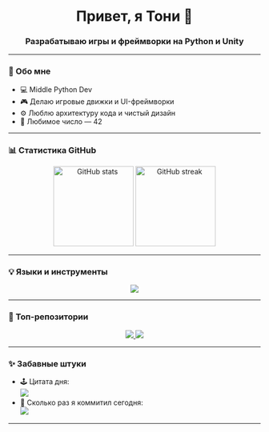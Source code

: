 <!-- Приветствие -->
<h1 align="center">Привет, я Тони 👋</h1>
<h3 align="center">Разрабатываю игры и фреймворки на Python и Unity</h3>

---

### 🧠 Обо мне
- 💻 Middle Python Dev
- 🎮 Делаю игровые движки и UI-фреймворки
- ⚙️ Люблю архитектуру кода и чистый дизайн
- 🧩 Любимое число — 42

---

### 📊 Статистика GitHub

<p align="center">
  <img src="https://github-readme-stats.vercel.app/api?username=almazEPT&show_icons=true&theme=tokyonight" alt="GitHub stats" height="160" />
  <img src="https://github-readme-streak-stats.herokuapp.com/?user=almazEPT&theme=tokyonight" alt="GitHub streak" height="160" />
</p>

---

### 💡 Языки и инструменты
<p align="center">
  <img src="https://skillicons.dev/icons?i=python,cpp,unity,git,linux,discord,bots" />
</p>

---

### 🚀 Топ-репозитории
<p align="center">
  <a href="https://github.com/almazEPT/UniPy">
    <img src="https://github-readme-stats.vercel.app/api/pin/?username=almazEPT&repo=UniPy&theme=tokyonight" />
  </a>
  <a href="https://github.com/almazEPT/C42">
    <img src="https://github-readme-stats.vercel.app/api/pin/?username=almazEPT&repo=C42&theme=tokyonight" />
  </a>
</p>

---

### ✨ Забавные штуки
- 🕹️ Цитата дня:  
  <img src="https://quotes-github-readme.vercel.app/api?type=horizontal&theme=tokyonight" />
- 🧮 Сколько раз я коммитил сегодня:  
  <img src="https://github-contributor-stats.vercel.app/api?username=almazEPT&limit=5&theme=tokyonight&combine_all_yearly_contributions=true" />

---
